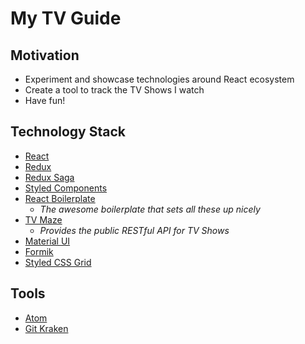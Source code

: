 # My TV Guide

## Motivation

- Experiment and showcase technologies around React ecosystem
- Create a tool to track the TV Shows I watch
- Have fun!

## Technology Stack

- [React](https://reactjs.org/)
- [Redux](https://redux.js.org/)
- [Redux Saga](https://github.com/redux-saga/redux-saga)
- [Styled Components](https://github.com/styled-components/styled-components)
- [React Boilerplate](https://github.com/react-boilerplate/react-boilerplate)
  - *The awesome boilerplate that sets all these up nicely*
- [TV Maze](https://www.tvmaze.com/)
  - *Provides the public RESTful API for TV Shows*
- [Material UI](https://github.com/mui-org/material-ui)
- [Formik](https://github.com/jaredpalmer/formik)
- [Styled CSS Grid](https://github.com/azz/styled-css-grid)

## Tools

- [Atom](https://atom.io/)
- [Git Kraken](https://www.gitkraken.com/)
